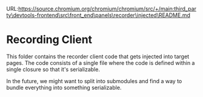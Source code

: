 URL:https://source.chromium.org/chromium/chromium/src/+/main:third_party\devtools-frontend\src\front_end\panels\recorder\injected\README.md
# Recording Client

This folder contains the recorder client code that gets injected into target pages.
The code consists of a single file where the code is defined within a single closure
so that it's serializable.

In the future, we might want to split into submodules and find a way to bundle everything
into something serializable.
